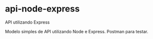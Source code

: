 # api-node-express
API utilizando Express

Modelo simples de API utilizando Node e Express. Postman para testar.
